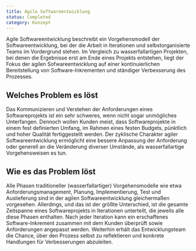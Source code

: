 ```yaml
---
title: Agile Softwareentwicklung
status: Completed
category: Konzept
---
```


Agile Softwareentwicklung beschreibt ein Vorgehensmodell der Softwareentwicklung, 
bei der die Arbeit in Iterationen und selbstorganisierte Teams im Vordergrund stehen. 
Im Vergleich zu wasserfallartigen Projekten, bei denen die Ergebnisse erst am Ende eines Projekts entstehen, 
liegt der Fokus der agilen Sofwareentwicklung auf einer kontinuierlichen Bereitstellung von Software-Inkrementen 
und ständiger Verbesserung des Prozesses. 

## Welches Problem es löst

Das Kommunizieren und Verstehen der Anforderungen eines Softwareprojekts ist ein sehr schweres, wenn nicht sogar unmögliches Unterfangen. 
Dennoch wollen Kunden meist, dass Softwareprojekte in einem fest definierten Umfang, im Rahmen eines festen Budgets, pünktlich und hoher Qualität fertiggestellt werden. 
Der zyklische Charakter agiler Softwareentwicklung ermöglicht eine bessere Anpassung der Anforderung 
oder generell an die Veränderung diverser Umstände, als wasserfallartige Vorgehensweisen es tun.  

## Wie es das Problem löst

Alle Phasen traditioneller (wasserfallartiger) Vorgehensmodelle wie etwa Anforderungsmanagement, Planung, Implementierung, Test und Auslieferung sind in der agilen Softwareentwicklung gleichermaßen vorgesehen. 
Allerdings, und das ist der größte Unterschied, ist die gesamte Zeitspanne eines Softwareprojekts in Iterationen unterteilt, die jeweils alle diese Phasen enthalten. 
Nach jeder Iteration kann ein erschaffenes Software-Inkrement zusammen mit dem Kunden überprüft sowie Anforderungen angepasst werden. 
Weiterhin erhält das Entwicklungsteam die Chance, über den Prozess selbst zu reflektieren und konkrete Handlungen für Verbesserungen abzuleiten.